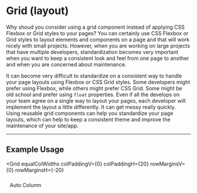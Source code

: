 <script lang="ts">
  import { Grid, Row, Col } from "/src/lib";
</script>

# Grid (layout)

Why shoud you consider using a grid component instead of applying CSS Flexbox or Grid styles to your pages? You can certainly use CSS Flexbox or Grid styles to layout elements and components on a page and that will work nicely with small projects. However, when you are working on large projects that have multiple developers, standardization becomes very important when you want to keep a consistent look and feel from one page to another and when you are concerned about maintenance.

It can become very difficult to standardize on a consistent way to handle your page layouts using Flexbox or CSS Grid styles. Some developers might prefer using Flexbox, while others might prefer CSS Grid. Some might be old school and prefer using `float` properties. Even if all the develops on your team agree on a single way to layout your pages, each developer will implement the layout a little differently. It can get messy really quickly. Using reusable grid components can help you standardize your page layouts, which can help to keep a consistent theme and improve the maintenance of your site/app.

---

## Example Usage

<Grid
  equalColWidths
  colPaddingV={0}
  colPaddingH={20}
  rowMarginsV={0}
  rowMarginsH={-20}
>
  <Row>
    <Col><div class="cell red">Auto Column</div></Col>
    <Col><div class="cell yellow">Auto Column</div></Col>
    <Col><div class="cell blue">Auto Column</div></Col>
    <Col><div class="cell green">Auto Column<br><br>This column has more text than the other columns</div></Col>
  </Row>
</Grid>

```svelte
<script lang="ts">
  import { Grid, Row, Col } from "@fanny-pack-ui/svelte-kit";
</script>

<Grid
  equalColWidths
  colPaddingV={0}
  colPaddingH={20}
  rowMarginsV={0}
  rowMarginsH={-20}
>
  <Row>
    <Col><div class="cell red">Auto Column</div></Col>
    <Col><div class="cell yellow">Auto Column</div></Col>
    <Col><div class="cell blue">Auto Column</div></Col>
    <Col><div class="cell green">Auto Column<br><br>This column has more text than the other columns</div></Col>
  </Row>
</Grid>

<style>
  .cell {
    height: 100%;
    padding: 10px;
    border: 1px solid var(--docs-neutral-lightest);
    color: var(--docs-neutral-lightest);

    &.red {
      background-color: var(--dark-red);
    }

    &.yellow {
      background-color: var(--yellow);
      color: var(--docs-neutral-darkest);
    }

    &.blue {
      background-color: var(--dark-blue);
    }

    &.green {
      background-color: var(--dark-green);
    }
  }
</style>
```

There are three components: `<Grid>`, `<Row>`, `<Col>`. By default the column widths are not equal, but you can pass the `equalColWidths` prop to the `<Grid>` component to make them be equal widths. You can also set responsive breakpoints for your columns (see below). 

<br>

## Responsive Grid

<Grid
  colPaddingH={10}
  rowMarginsH={-10}
>
  <Row>
    <Col xs={2} md={4} xl={2}><div class="cell red">1</div></Col>
    <Col xs={4} md={2} xl={6}><div class="cell yellow">2</div></Col>
    <Col xs={4} md={4} xl={2}><div class="cell blue">3</div></Col>
    <Col xs={2} md={2} xl={2}><div class="cell green">4</div></Col>
  </Row>
</Grid>

```svelte
<Grid
  colPaddingH={10}
  rowMarginsH={-10}
>
  <Row>
    <Col xs={2} md={4} xl={2}><div class="cell red">1</div></Col>
    <Col xs={4} md={2} xl={6}><div class="cell yellow">2</div></Col>
    <Col xs={4} md={4} xl={2}><div class="cell blue">3</div></Col>
    <Col xs={2} md={2} xl={2}><div class="cell green">4</div></Col>
  </Row>
</Grid>
```

Within a single row, the column values for each breakpoint should add up to 12. For example, all of the `xs` values add up to 12. The same is true for all of the `md` values and the `xl` values.

<br>

### Column Breakpoints

Fanny Pack UI uses 6 breakpoints:

* `xs`: 0px - 639px (Extra small devices - phones, 600px and smaller)
* `sm`: 640px - 767px (Small devices - portrait tablets and large phones, 601px and larger)
* `md`: 768px - 1023px (Medium devices - landscape tablets, 768px and larger)
* `lg`: 1024px - 1279px (Large devices - laptops, 993px and larger)
* `xl`: 1280px - 1535px (Extra large devices - large laptops and desktops, 1200px and larger)
* `xxl`: 1536px and larger

Just like with any other responsive design system, larger breakpoints will inherit the column values that you set on smaller breakpoints. So, for example, if you only set column values for the `xs` breakpoint, the `xxl` breakpoint will inherit those same column values.

6 breakpoints might seem like a lot to work with, but you don't have to set column values for each breakpoint. One idea you can use is to specify column values for only the `xs`, `md`, and `xl` breakpoints and then allow the other breakpoints to inherit the column values from the breakpoints that are smaller than them (e.g. `sm` will inherit from `xs`, `lg` will inherit from `md`, `xxl` will inherit from `xl`).

Note that the value ranges for each breakpoint can be changed in the `fpui-media-queries.css` file.

---

For reference, here are the viewport sizes of some common devices:

* iPhone 8: 375px wide x 667px high (portrait is `xs` range, landscape is `sm` range)
* iPad (in portrait mode): 768px wide x 1024px high (`md` range)
* iPad Pro (in portrait mode): 1024px wide x 1366px high (`lg` range)
* Macbook Pro 15": 1440px wide x 900px high (`xl` range)

<br>

### 12-column layout
The Fanny Pack `<Grid>` component uses a 12-column layout. A 12-column layout is more versatile than a 16 column layout because it allows developers to implement evenly-spaced 1-, 2-, 3-, 4-, 6-, and 12-column layouts, if necessary.

<br>

## Multiple Rows In A Grid

You can put multiple rows inside a single `<Grid>` component and the `<Col>` components can have different breakpoint values.

<div class="grid-container">
  <Grid
    equalColWidths
    colPaddingH={20}
    rowMarginsV={20}
  >
    <Row>
      <Col><div class="cell red">Auto Column</div></Col>
      <Col><div class="cell yellow">Auto Column</div></Col>
      <Col><div class="cell blue">Auto Column</div></Col>
      <Col><div class="cell green">Auto Column<br><br>This column has more text than the other columns</div></Col>
    </Row>
    <hr>
    <Row>
      <Col xs={2} md={4} xl={2}><div class="cell red">1</div></Col>
      <Col xs={4} md={2} xl={6}><div class="cell yellow">2</div></Col>
      <Col xs={4} md={4} xl={2}><div class="cell blue">3</div></Col>
      <Col xs={2} md={2} xl={2}><div class="cell green">4</div></Col>
    </Row>
  </Grid>
</div>

```svelte
<div class="grid-container">
  <Grid
    equalColWidths
    colPaddingH={20}
    rowMarginsV={20}
  >
    <Row>
      <Col><div class="cell red">Auto Column</div></Col>
      <Col><div class="cell yellow">Auto Column</div></Col>
      <Col><div class="cell blue">Auto Column</div></Col>
      <Col><div class="cell green">Auto Column<br><br>This column has more text than the other columns</div></Col>
    </Row>
    <hr>
    <Row>
      <Col xs={1} md={4} xxl={8}><div class="cell red">1</div></Col>
      <Col xs={1} md={2} xxl={2}><div class="cell yellow">2</div></Col>
      <Col xs={1} md={1} xxl={1}><div class="cell blue">3</div></Col>
      <Col xs={1} md={1} xxl={1}><div class="cell green">4</div></Col>
    </Row>
  </Grid>
</div>

<style>
  .grid-container {
    border: 1px solid gray;
  }

  ...
</style>
```

Notice that you can even put `<hr>` element in between rows to provide some separation if you want.

<br>

## Offset columns

You can move columns up to 11 columns to the right by passing empty `<Col>` components along with breakpoint props that take up the amount of space you want to offset. Then you can simply pass `<Col>` components that have content.

<div class="grid-container">
  <Grid>
    <Row>
      <Col xs={3}></Col>
      <Col xs={3}></Col>
      <Col xs={3}></Col>
      <Col xs={3}><div class="cell blue">Column with content</div></Col>
    </Row>
    <Row>
      <Col xs={3}></Col>
      <Col xs={3}></Col>
      <Col xs={3}><div class="cell blue">Column with content</div></Col>
      <Col xs={3}><div class="cell blue">Column with content</div></Col>
    </Row>
    <Row>
      <Col xs={3}></Col>
      <Col xs={3}><div class="cell blue">Column with content</div></Col>
      <Col xs={3}><div class="cell blue">Column with content</div></Col>
      <Col xs={3}><div class="cell blue">Column with content</div></Col>
    </Row>
    <Row>
      <Col xs={3}><div class="cell blue">Column with content</div></Col>
      <Col xs={3}><div class="cell blue">Column with content</div></Col>
      <Col xs={3}><div class="cell blue">Column with content</div></Col>
      <Col xs={3}><div class="cell blue">Column with content</div></Col>
    </Row>
  </Grid>
</div>

```svelte
<div class="grid-container">
  <Grid>
    <Row>
      <Col xs={3}></Col>
      <Col xs={3}></Col>
      <Col xs={3}></Col>
      <Col xs={3}><div class="cell blue">Column with content</div></Col>
    </Row>
    <Row>
      <Col xs={3}></Col>
      <Col xs={3}></Col>
      <Col xs={3}><div class="cell blue">Column with content</div></Col>
      <Col xs={3}><div class="cell blue">Column with content</div></Col>
    </Row>
    <Row>
      <Col xs={3}></Col>
      <Col xs={3}><div class="cell blue">Column with content</div></Col>
      <Col xs={3}><div class="cell blue">Column with content</div></Col>
      <Col xs={3}><div class="cell blue">Column with content</div></Col>
    </Row>
    <Row>
      <Col xs={3}><div class="cell blue">Column with content</div></Col>
      <Col xs={3}><div class="cell blue">Column with content</div></Col>
      <Col xs={3}><div class="cell blue">Column with content</div></Col>
      <Col xs={3}><div class="cell blue">Column with content</div></Col>
    </Row>
  </Grid>
</div>
```

<br>
<hr>

## Props

`contain`: The `<Grid>` component references the `--fpui-grid-max-content-width` CSS variable. So if you pass the `contain` prop to a `<Grid>` component, then the content within that `<Grid>` will not spread any wider across the screen than the value that you have placed in `--fpui-grid-max-content-width`.

`equalColWidths`: If you do not set any column breakpoint values, then the widths of each column will be auto calculated based on the content in each column. However, if you want the column widths to be equal, then you can pass the `equalColWidths` prop to the `<Grid>` component.

<style>
  .grid-container {
    border: 1px solid var(--docs-neutral-medium);
  }

  .cell {
    height: 100%;
    padding: 10px;
    border: 1px solid var(--docs-neutral-lightest);
    color: var(--docs-neutral-lightest);

    &.red {
      background-color: var(--dark-red);
    }

    &.yellow {
      background-color: var(--yellow);
      color: var(--docs-neutral-darkest);
    }

    &.blue {
      background-color: var(--dark-blue);
    }

    &.green {
      background-color: var(--dark-green);
    }
  }
</style>
